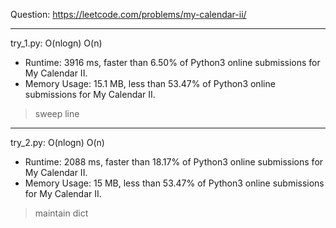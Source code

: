 Question: https://leetcode.com/problems/my-calendar-ii/

---

try_1.py: O(nlogn) O(n)

* Runtime: 3916 ms, faster than 6.50% of Python3 online submissions for My Calendar II.
* Memory Usage: 15.1 MB, less than 53.47% of Python3 online submissions for My Calendar II.

> sweep line

---

try_2.py: O(nlogn) O(n)

* Runtime: 2088 ms, faster than 18.17% of Python3 online submissions for My Calendar II.
* Memory Usage: 15 MB, less than 53.47% of Python3 online submissions for My Calendar II.

> maintain dict
